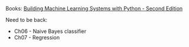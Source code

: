 
Books: [Building Machine Learning Systems with Python - Second Edition][building machine learning system with python]

[building machine learning system with python]: https://www.packtpub.com/big-data-and-business-intelligence/building-machine-learning-systems-python-second-edition


Need to be back:
  - Ch06 - Naive Bayes classifier
  - Ch07 - Regression
